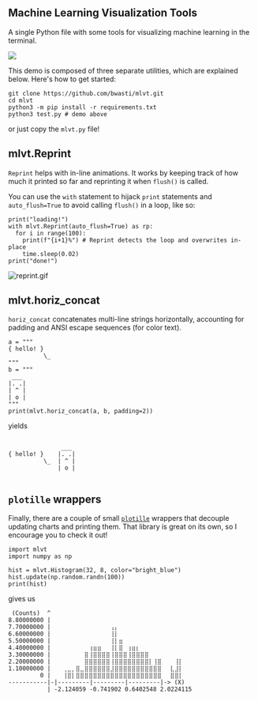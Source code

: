 ## Machine Learning Visualization Tools

A single Python file with some tools for visualizing machine learning in the terminal.

![](https://s3.gifyu.com/images/full6615581dfdbfedcb.gif)

This demo is composed of three separate utilities, which are explained below.
Here's how to get started:

```
git clone https://github.com/bwasti/mlvt.git
cd mlvt
python3 -m pip install -r requirements.txt
python3 test.py # demo above
````

or just copy the `mlvt.py` file!

## mlvt.Reprint

`Reprint` helps with in-line animations.
It works by keeping track of how much it printed so far and reprinting it when `flush()` is called.

You can use the `with` statement to hijack `print` statements and `auto_flush=True` to avoid calling `flush()`
in a loop, like so:

```
print("loading!")
with mlvt.Reprint(auto_flush=True) as rp:
  for i in range(100):
    print(f"{i+1}%") # Reprint detects the loop and overwrites in-place
    time.sleep(0.02)
print("done!")
```

![reprint.gif](https://s3.gifyu.com/images/reprint.gif)

## mlvt.horiz_concat

`horiz_concat` concatenates multi-line strings horizontally, accounting for padding and ANSI escape sequences
(for color text).

```
a = """
{ hello! }
          \_    
"""
b = """
 ___
|. .|
| ^ |
| o |
"""
print(mlvt.horiz_concat(a, b, padding=2))
```

yields

```

               ___
{ hello! }    |. .|
          \_  | ^ |
              | o |
              
```

## `plotille` wrappers

Finally, there are a couple of small [`plotille`](https://pypi.org/project/plotille/) wrappers
that decouple updating charts and printing them.
That library is great on its own, so I encourage you to check it out!

```
import mlvt
import numpy as np

hist = mlvt.Histogram(32, 8, color="bright_blue")
hist.update(np.random.randn(100))
print(hist)
```

gives us

```
 (Counts)  ^
8.80000000 |
7.70000000 | ⠀⠀⠀⠀⠀⠀⠀⠀⠀⠀⠀⠀⠀⢠⡄⠀⠀⠀⠀⠀⠀⠀⠀⠀⠀⠀⠀⠀⠀⠀⠀⠀
6.60000000 | ⠀⠀⠀⠀⠀⠀⠀⠀⠀⠀⠀⠀⠀⢸⡇⠀⠀⠀⠀⠀⠀⠀⠀⠀⠀⠀⠀⠀⠀⠀⠀⠀
5.50000000 | ⠀⠀⠀⠀⠀⠀⠀⠀⠀⠀⠀⠀⠀⢸⡇⣶⠀⠀⠀⠀⠀⠀⠀⠀⠀⠀⠀⠀⠀⠀⠀⠀
4.40000000 | ⠀⠀⠀⠀⠀⠀⠀⠀⢰⣶⣶⠀⠀⢸⡇⣿⠀⢰⣶⡆⠀⠀⠀⠀⠀⠀⠀⠀⠀⠀⠀⠀
3.30000000 | ⠀⠀⠀⠀⠀⠀⠀⣿⢸⣿⣿⣿⣿⢸⣿⣿⣿⢸⣿⣿⣿⣿⠀⠀⠀⠀⠀⠀⠀⠀⠀⠀
2.20000000 | ⠀⠀⠀⠀⠀⠀⠀⣿⣿⣿⣿⣿⣿⢸⣿⣿⣿⣿⣿⣿⣿⣿⡇⢸⣿⠀⠀⠀⢸⡇⠀⠀
1.10000000 | ⠀⠀⢀⣀⡀⣿⣀⣿⣿⣿⣿⣿⣿⣸⣿⣿⣿⣿⣿⣿⣿⣿⣿⣿⣿⠀⠀⣇⣸⡇⠀⠀
         0 | ⠀⠀⢸⣿⡇⣿⣿⣿⣿⣿⣿⣿⣿⣿⣿⣿⣿⣿⣿⣿⣿⣿⣿⣿⣿⠀⠀⣿⣿⡇⠀⠀
-----------|-|---------|---------|---------|-> (X)
           | -2.124059 -0.741902 0.6402548 2.0224115
```
